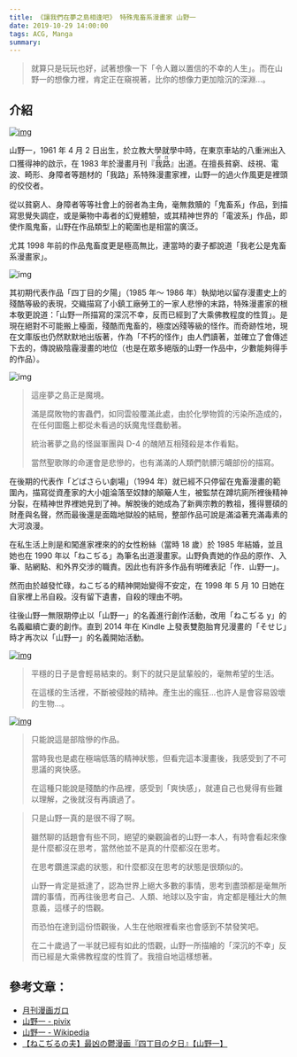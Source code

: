 ```yaml
---
title: 《讓我們在夢之島相逢吧》 特殊鬼畜系漫畫家 山野一
date: 2019-10-29 14:00:00
tags: ACG, Manga
summary:
---
```


> 就算只是玩玩也好，試著想像一下「令人難以置信的不幸的人生」。而在山野一的想像力裡，肯定正在窺視著，比你的想像力更加陰沉的深淵…。

## 介紹

[![img](https://i.imgur.com/wiN4NEa.jpg)](https://i.imgur.com/wiN4NEa.jpg)

山野一，1961 年 4 月 2 日出生，於立教大學就學中時，在東京車站的八重洲出入口獲得神的啟示，在 1983 年於漫畫月刊『<ruby>我路<rp>(</rp><rt>ガロ</rt><rp>)</rp></ruby>』出道。在擅長貧窮、歧視、電波、畸形、身障者等題材的「我路」系特殊漫畫家裡，山野一的過火作風更是裡頭的佼佼者。

從以貧窮人、身障者等等社會上的弱者為主角，毫無救贖的「鬼畜系」作品，到描寫思覺失調症，或是藥物中毒者的幻覺體驗，或其精神世界的「電波系」作品，即使作風鬼畜，山野在作品類型上的範圍也是相當的廣泛。

尤其 1998 年前的作品鬼畜度更是極高無比，連當時的妻子都說道「我老公是鬼畜系漫畫家」。

![img](https://i.imgur.com/0UyIZQz.jpg)

其初期代表作品「四丁目的夕陽」（1985 年～ 1986 年）執拗地以留存漫畫史上的殘酷等級的表現，交織描寫了小鎮工廠勞工的一家人悲慘的末路，特殊漫畫家的根本敬更說道：「山野一所描寫的深沉不幸，反而已經到了大乘佛教程度的性質」。是現在絕對不可能搬上檯面，殘酷而鬼畜的，極度凶殘等級的怪作。而奇跡性地，現在文庫版也仍然默默地出版著，作為「不朽的怪作」由人們讀著，並確立了會傳述下去的，傳說級陰霾漫畫的地位（也是在眾多絕版的山野一作品中，少數能夠得手的作品）。

![img](https://i.imgur.com/gz0kQ0j.jpg)

> 這座夢之島正是魔境。
>
> 滿是腐敗物的害蟲們，如同雲般覆滿此處，由於化學物質的污染所造成的，在任何圖鑑上都從未看過的妖魔鬼怪蠢動著。
>
> 統治著夢之島的怪誕軍團與 D-4 的醜陋互相殘殺是本作看點。
>
> 當然聖歌隊的命運會是悲慘的，也有滿滿的人類們骯髒污衊部份的描寫。

在後期的代表作「どばさらい劇場」（1994 年）就已經不只停留在鬼畜漫畫的範圍內，描寫從資產家的大小姐淪落至奴隸的顛簸人生，被監禁在蹲坑廁所裡後精神分裂，在精神世界裡她見到了神。解脫後的她成為了新興宗教的教祖，獲得豐碩的財產與名聲，然而最後還是面臨地獄般的結局，整部作品可說是滿溢著充滿毒素的大河浪漫。

在私生活上則是和闖進家裡來的的女性粉絲（當時 18 歲）於 1985 年結婚，並且她也在 1990 年以「ねこぢる」為筆名出道漫畫家。山野負責她的作品的原作、入筆、貼網點、和外界交涉的職責。因此也有許多作品有明確表記「作．山野一」。

然而由於越發忙碌，ねこぢる的精神開始變得不安定，在 1998 年 5 月 10 日她在自家裡上吊自殺。沒有留下遺書，自殺的理由不明。

往後山野一無限期停止以「山野一」的名義進行創作活動，改用「ねこぢる y」的名義繼續亡妻的創作。直到 2014 年在 Kindle 上發表雙胞胎育兒漫畫的「そせじ」時才再次以「山野一」的名義開始活動。

[![img](https://i.imgur.com/i7ApNjJ.jpg)](https://i.imgur.com/i7ApNjJ.jpg)

> 平穩的日子是會輕易結束的。剩下的就只是鼠輩般的，毫無希望的生活。
>
> 在這樣的生活裡，不斷被侵蝕的精神。產生出的瘋狂…也許人是會容易毀壞的生物…。

[![img](https://i.imgur.com/SY4qBa6.jpg)](https://i.imgur.com/SY4qBa6.jpg)

> 只能說這是部陰慘的作品。
>
> 當時我也是處在極端低落的精神狀態，但看完這本漫畫後，我感受到了不可思議的爽快感。
>
> 在這種只能說是殘酷的作品裡，感受到「爽快感」，就連自己也覺得有些難以理解，之後就沒有再讀過了。

> 只是山野一真的是很不得了啊。
>
> 雖然聊的話題會有些不同，絕望的樂觀論者的山野一本人，有時會看起來像是什麼都沒在思考，當然他並不是真的什麼都沒在思考。
>
> 在思考鑽進深處的狀態，和什麼都沒在思考的狀態是很類似的。
>
> 山野一肯定是抵達了，認為世界上絕大多數的事情，思考到盡頭都是毫無所謂的事情，而再往後思考自己、人類、地球以及宇宙，肯定都是種壯大的無意義，這樣子的悟觀。
>
> 而恐怕在達到這份悟觀後，人生在他眼裡看來也會感到不禁發笑吧。
>
> 在二十歲過了一半就已經有如此的悟觀，山野一所描繪的「深沉的不幸」反而已經是大乘佛教程度的性質了。我擅自地這樣想著。

## 參考文章：

- [月刊漫画ガロ](https://dic.pixiv.net/a/月刊漫画ガロ)
- [山野一 - pivix](https://dic.pixiv.net/a/山野一)
- [山野一 - Wikipedia](https://ja.wikipedia.org/wiki/山野一)
- [【ねこぢるの夫】最凶の鬱漫画『四丁目の夕日』【山野一】](https://matome.naver.jp/odai/2146950941480677901)
